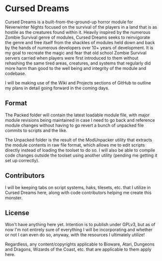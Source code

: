 # Cursed Dreams
Cursed Dreams is a built-from-the-ground-up horror module for Neverwinter Nights focused on the survival of the players in a land that is as hostile as the creatures found within it. Heavily inspired by the numerous Zombie Survival genre of modules, Cursed Dreams seeks to reinvigorate the genre and free itself from the shackles of modules held down and back by the hands of numerous developers over 10+ years of development. It is my goal to recreate the magic and fear that old school Zombie Survival servers carried when players were first introduced to them without rehashing the same tired areas, creatures, and systems that regularly did more harm than good to the well being and integrity of the module and codebase.

I will be making use of the Wiki and Projects sections of GitHub to outline my plans in detail going forward in the coming days.

## Format
The Packed folder will contain the latest loadable module file, with major module revisions being maintained in case I need to go back and reference module changes without having to go revert a bunch of unpacked file commits to scripts and the like.

The Unpacked folder is the result of the ModUnpacker utility that extracts the module contents in raw file format, which allows me to edit scripts directly instead of loading the toolset to do so. I will also be able to compile code changes outside the toolset using another utility (pending me getting it set up correctly).

## Contributors
I will be keeping tabs on script systems, haks, tilesets, etc. that I utilize in Cursed Dreams here, along with code contributors helping me create this monster.

## License
Won't have anything here yet. Intention is to publish under GPLv3, but as of now I'm not entirely sure of everything I will be incorporating and whether or not I can even do so, anyway, with the resources I ultimately utilize!

Regardless, any content/copyrights applicable to Bioware, Atari, Dungeons and Dragons, Wizards of the Coast, etc. that are applicable to them apply here.